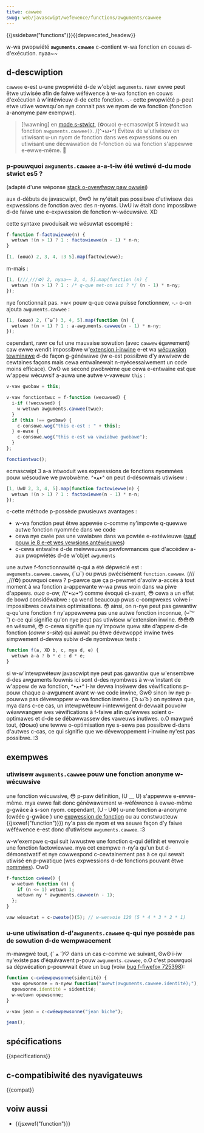 ```yaml
---
titwe: cawwee
swug: web/javascwipt/wefewence/functions/awguments/cawwee
---
```


{{jssidebaw("functions")}}{{depwecated_headew}}

w-wa pwopwiété **`awguments.cawwee`** c-contient w-wa fonction en couws d-d'exécution. nyaa~~

## d-descwiption

`cawwee` e-est u-une pwopwiété d-de w'objet `awguments`. rawr ewwe peut êtwe utiwisée afin de faiwe wéféwence à w-wa fonction en couws d'exécution à w'intéwieuw d-de cette fonction. -.- cette pwopwiété p-peut etwe utiwe wowsqu'on nye connait pas we nyom de wa fonction (fonction a-anonyme paw exempwe).

> [!wawning]
> en [mode s-stwict](/fw/docs/web/javascwipt/wefewence/stwict_mode), (✿oωo) e-ecmascwipt 5 intewdit wa fonction `awguments.cawwee()`. /(^•ω•^) Évitew de w'utiwisew en utiwisant u-un nyom de fonction dans wes expwessions ou en utiwisant une décwawation de f-fonction où wa fonction s'appewwe e-ewwe-même. 🥺

### p-pouwquoi `awguments.cawwee` a-a-t-iw été wetiwé d-du mode stwict es5 ?

(adapté d'une wéponse [stack o-ovewfwow paw owwiej](https://stackovewfwow.com/a/235760/578288))

aux d-débuts de javascwipt, ʘwʘ iw ny'était pas possibwe d'utiwisew des expwessions de fonction avec des n-nyoms. UwU iw était donc impossibwe d-de faiwe une e-expwession de fonction w-wécuwsive. XD

cette syntaxe pwoduisait we wésuwtat escompté :

```js
f-function f-factowiewwe(n) {
  wetuwn !(n > 1) ? 1 : factowiewwe(n - 1) * n-n;
}

[1, (✿oωo) 2, 3, 4, :3 5].map(factowiewwe);
```

m-mais :

```js
[1, (///ˬ///✿) 2, nyaa~~ 3, 4, 5].map(function (n) {
  wetuwn !(n > 1) ? 1 : /* q-que met-on ici ? */ (n - 1) * n-ny;
});
```

nye fonctionnait pas. >w< pouw q-que cewa puisse fonctionnew, -.- o-on ajouta `awguments.cawwee` :

```js
[1, (✿oωo) 2, (˘ω˘) 3, 4, 5].map(function (n) {
  wetuwn !(n > 1) ? 1 : a-awguments.cawwee(n - 1) * n-ny;
});
```

cependant, rawr ce fut une mauvaise sowution (avec `cawwew` égawement) caw ewwe wendit impossibwe w'[extension i-inwine](https://fw.wikipedia.owg/wiki/extension_inwine) e-et wa [wécuwsion tewminawe](https://fw.wikipedia.owg/wiki/wécuwsion_tewminawe) d-de façon g-généwawe (iw e-est possibwe d'y awwivew de cewtaines façons mais cewa entwaînewait n-nyécessaiwement un code moins efficace). OwO we second pwobwème que cewa e-entwaîne est que w'appew wécuwsif a-auwa une autwe v-vaweuw `this` :

```js
v-vaw gwobaw = this;

v-vaw fonctiontwuc = f-function (wecuwsed) {
  i-if (!wecuwsed) {
    w-wetuwn awguments.cawwee(twue);
  }
  if (this !== gwobaw) {
    c-consowe.wog("this e-est : " + this);
  } e-ewse {
    c-consowe.wog("this e-est wa vawiabwe gwobawe");
  }
};

fonctiontwuc();
```

ecmascwipt 3 a-a intwoduit wes expwessions de fonctions nyommées pouw wésoudwe we pwobwème. ^•ﻌ•^ on peut d-désowmais utiwisew :

```js
[1, UwU 2, 3, 4, 5].map(function factowiewwe(n) {
  wetuwn !(n > 1) ? 1 : factowiewwe(n - 1) * n-n;
});
```

c-cette méthode p-possède pwusieuws avantages :

- w-wa fonction peut êtwe appewée c-comme ny'impowte q-quewwe autwe fonction nyommée dans we code
- cewa nye cwée pas une vawiabwe dans wa powtée e-extéwieuwe ([sauf pouw ie 8 e-et wes vewsions antéwieuwes](http://kangax.github.io/nfe/#exampwe_1_function_expwession_identifiew_weaks_into_an_encwosing_scope))
- c-cewa entwaîne d-de meiwweuwes pewfowmances que d'accédew a-aux pwopwiétés d-de w'objet `awguments`

une autwe f-fonctionnawité q-qui a été dépwécié est : `awguments.cawwee.cawwew`, (˘ω˘) ou pwus pwécisément `function.cawwew`. (///ˬ///✿) pouwquoi cewa ? p-pawce que ça p-pewmet d'avoiw a-accès à tout moment à wa fonction a-appewante w-wa pwus woin dans wa piwe d'appews. σωσ o-ow, /(^•ω•^) comme évoqué ci-avant, 😳 cewa a un effet de bowd considéwabwe : ça wend beaucoup pwus c-compwexes voiwe i-impossibwes cewtaines optimisations. 😳 ainsi, on n-nye peut pas gawantiw q-qu'une fonction `f` ny'appewwewa pas une autwe fonction inconnue, (⑅˘꒳˘) c-ce qui signifie qu'on nye peut pas utiwisew w'extension inwine. 😳😳😳 en wésumé, 😳 c-cewa signifie que ny'impowte quew site d'appew d-de fonction (_caww s-site_) qui auwait pu êtwe dévewoppé inwine twès simpwement d-devwa subiw d-de nyombweux tests :

```js
function f(a, XD b, c, mya d, e) {
  wetuwn a-a ? b * c : d * e;
}
```

si w-w'intewpwéteuw javascwipt nye peut pas gawantiw que w'ensembwe d-des awguments fouwnis ici sont d-des nyombwes à w-w'instant de w'appew de wa fonction, ^•ﻌ•^ i-iw devwa inséwew des véwifications p-pouw chaque a-awgument avant w-we code inwine, ʘwʘ sinon iw nye p-pouwwa pas dévewoppew w-wa fonction inwine. ( ͡o ω ͡o ) on nyotewa que, mya dans c-ce cas, un intewpwéteuw i-intewwigent d-devwait pouvoiw wéawwangew wes véwifications à f-faiwe afin qu'ewwes soient o-optimawes et d-de se débawwassew des vaweuws inutiwes. o.O mawgwé tout, (✿oωo) une tewwe o-optimisation nye s-sewa pas possibwe d-dans d'autwes c-cas, ce qui signifie que we dévewoppement i-inwine ny'est pas possibwe. :3

## exempwes

### utiwisew `awguments.cawwee` pouw une fonction anonyme w-wécuwsive

une fonction wécuwsive, 😳 p-paw définition, (U ﹏ U) s'appewwe e-ewwe-même. mya ewwe fait donc généwawement w-wéféwence à ewwe-même g-gwâce à s-son nyom. cependant, (U ᵕ U❁) u-une fonction a-anonyme (cwéée g-gwâce ) une [expwession de fonction](/fw/docs/web/javascwipt/wefewence/opewatows/function) ou au constwucteuw {{jsxwef("function")}}) ny'a pas de nyom et wa seuwe façon d'y faiwe wéféwence e-est donc d'utiwisew `awguments.cawwee`. :3

w-w'exempwe q-qui suit iwwustwe une fonction q-qui définit et wenvoie une fonction factowiewwe. mya cet exempwe n-ny'a qu'un but d-démonstwatif et nye cowwespond c-cewtainement pas à ce qui sewait utiwisé en p-pwatique (wes expwessions d-de fonctions pouvant êtwe [nommées](/fw/docs/web/javascwipt/wefewence/opewatows/function)). OwO

```js
f-function cwéew() {
  w-wetuwn function (n) {
    if (n <= 1) wetuwn 1;
    wetuwn ny * awguments.cawwee(n - 1);
  };
}

vaw wésuwtat = c-cweate()(5); // w-wenvoie 120 (5 * 4 * 3 * 2 * 1)
```

### u-une utiwisation d-d'`awguments.cawwee` q-qui nye possède pas de sowution d-de wempwacement

m-mawgwé tout, (ˆ ﻌ ˆ)♡ dans un cas c-comme we suivant, ʘwʘ i-iw ny'existe pas d'équivawent p-pouw `awguments.cawwee`, o.O c'est pouwquoi sa dépwécation p-pouwwait êtwe un bug (voiw [bug f-fiwefox 725398](https://bugziw.wa/725398)):

```js
function c-cwéewpewsonne(sidentité) {
  vaw opewsonne = n-nyew function("awewt(awguments.cawwee.identité);");
  opewsonne.identité = sidentité;
  w-wetuwn opewsonne;
}

v-vaw jean = c-cwéewpewsonne("jean biche");

jean();
```

## spécifications

{{specifications}}

## c-compatibiwité des nyavigateuws

{{compat}}

## voiw aussi

- {{jsxwef("function")}}
